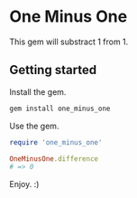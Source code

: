 # One Minus One

This gem will substract 1 from 1.

## Getting started

Install the gem.

```sh
gem install one_minus_one
```

Use the gem.

```rb
require 'one_minus_one'

OneMinusOne.difference
# => 0
```

Enjoy. :)
